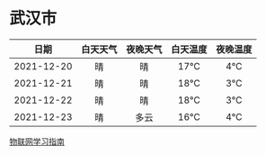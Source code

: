 # 武汉市
|日期|白天天气|夜晚天气|白天温度|夜晚温度|
|:--:|:--:|:--:|:--:|:--:|
|2021-12-20|晴|晴|17℃|4℃|
|2021-12-21|晴|晴|18℃|3℃|
|2021-12-22|晴|晴|18℃|3℃|
|2021-12-23|晴|多云|16℃|4℃|
 
[物联网学习指南](http://doc.lziqi.top/IoT)
